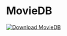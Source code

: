 # MovieDB

<a href="https://sourceforge.net/projects/moviedb-app-for-android/files/latest/download" rel="nofollow"><img alt="Download MovieDB" src="https://img.shields.io/sourceforge/dt/moviedb-app-for-android.svg"></a>
